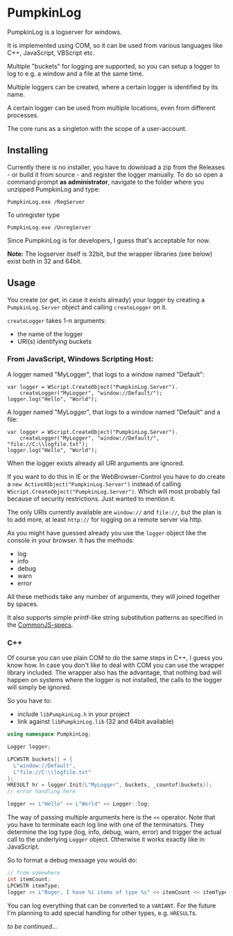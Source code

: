 PumpkinLog
==========

PumpkinLog is a logserver for windows.

It is implemented using COM, so it can be used from various languages like C++,
JavaScript, VBScript etc.

Multiple "buckets" for logging are supported, so you can setup a logger to log
to e.g. a window and a file at the same time.

Multiple loggers can be created, where a certain logger is identified by its 
name.

A certain logger can be used from multiple locations, even from different 
processes.

The core runs as a singleton with the scope of a user-account.

Installing
----------

Currently there is no installer, you have to download a zip from the Releases -
or build it from source - and register the logger manually. To do so open a 
command prompt **as administrator**, navigate to the folder where you unzipped 
PumpkinLog and type:
```
PumpkinLog.exe /RegServer
```
To unregister type
```
PumpkinLog.exe /UnregServer
```

Since PumpkinLog is for developers, I guess that's acceptable for now.

**Note:** The logserver itself is 32bit, but the wrapper libraries (see below)
exist both in 32 and 64bit.

Usage
-----

You create (or get, in case it exists already) your logger by creating a
`PumpkinLog.Server` object and calling `createLogger` on it.

`createLogger` takes 1-n arguments:
- the name of the logger
- URI(s) identifying buckets

### From JavaScript, Windows Scripting Host:
A logger named "MyLogger", that logs to a window named "Default":
```JS
var logger = WScript.CreateObject("PumpkinLog.Server").
    createLogger("MyLogger", "window://Default/");
logger.log("Hello", "World");
```
A logger named "MyLogger", that logs to a window named "Default" and a file:
```JS
var logger = WScript.CreateObject("PumpkinLog.Server").
    createLogger("MyLogger", "window://Default/", "file://C:\\logfile.txt");
logger.log("Hello", "World");
```
When the logger exists already all URI arguments are ignored.

If you want to do this in IE or the WebBrowser-Control you have to do create a
`new ActiveXObject("PumpkinLog.Server")` instead of calling
`WScript.CreateObject("PumpkinLog.Server")`. Which will most probably fail
because of security restrictions. Just wanted to mention it.

The only URIs currently available are `window://` and `file://`, but the plan
is to add more, at least `http://` for logging on a remote server via http.

As you might have guessed already you use the `logger` object like the console
in your browser. It has the methods:
- log
- info
- debug
- warn
- error

All these methods take any number of arguments, they will joined together by
spaces. 

It also supports simple printf-like string substitution patterns as specified in
the [CommonJS-specs](http://wiki.commonjs.org/wiki/Console).

### C++
Of course you can use plain COM to do the same steps in C++, I guess you know
how. In case you don't like to deal with COM you can use the wrapper library
included. The wrapper also has the advantage, that nothing bad will happen on
systems where the logger is not installed, the calls to the logger will simply
be ignored.

So you have to:
- include `libPumpkinLog.h` in your project
- link against `libPumpkinLog.lib` (32 and 64bit available)

```C++
using namespace PumpkinLog;

Logger logger;

LPCWSTR buckets[] = {
  L"window://Default",
  L"file://C:\\logfile.txt"
};
HRESULT hr = logger.Init(L"MyLogger", buckets, _countof(buckets));
// error handling here

logger << L"Hello" << L"World" << Logger::log;
```
The way of passing multiple arguments here is the `<<` operator. Note that you
have to terminate each log line with one of the terminators. They determine the
log type (log, info, debug, warn, error) and trigger the actual call to the
underlying `Logger` object. Otherwise it works exactly like in JavaScript.

So to format a debug message you would do:
```C++
// from somewhere
int itemCount;
LPCWSTR itemType;
logger << L"Roger, I have %i items of type %s" << itemCount << itemType << Logger::log;
```
You can log everything that can be converted to a `VARIANT`. For the future I'm
planning to add special handling for other types, e.g. `HRESULT`s.

*to be continued...*

